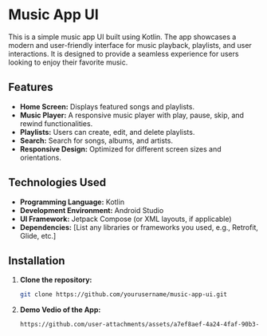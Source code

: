 # Music App UI

This is a simple music app UI built using Kotlin. The app showcases a modern and user-friendly interface for music playback, playlists, and user interactions. It is designed to provide a seamless experience for users looking to enjoy their favorite music.

## Features

- **Home Screen:** Displays featured songs and playlists.
- **Music Player:** A responsive music player with play, pause, skip, and rewind functionalities.
- **Playlists:** Users can create, edit, and delete playlists.
- **Search:** Search for songs, albums, and artists.
- **Responsive Design:** Optimized for different screen sizes and orientations.

## Technologies Used

- **Programming Language:** Kotlin
- **Development Environment:** Android Studio
- **UI Framework:** Jetpack Compose (or XML layouts, if applicable)
- **Dependencies:** [List any libraries or frameworks you used, e.g., Retrofit, Glide, etc.]

## Installation

1. **Clone the repository:**

   ```bash
   git clone https://github.com/yourusername/music-app-ui.git


2. **Demo Vedio of the App:**

   ```bash
   https://github.com/user-attachments/assets/a7ef8aef-4a24-4faf-90b3-54e9001ab9de



